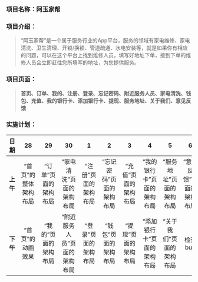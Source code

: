 ### 项目名称：阿玉家帮

### 项目介绍：

>“阿玉家帮”是一个属于服务行业的App平台，服务的领域有家电维修、家电清洗、卫生清理、开锁/换锁、管道疏通、水电安装等，就是如果你有相应的问题，可以在这个平台上找到维修人员，填写好地址下单，接到下单的维修人员会立即赶往您所填写的地址，为您提供服务。

### 项目页面：

>**首页、订单、我的、注册、登录、忘记密码、附近服务人员、家电清洗、钱包、充值、我的银行卡、添加银行卡、提现、服务地址、关于我们、意见反馈**

### 实施计划：

|  日期   | 28  | 29   | 30  |  1   | 2  |  3   | 4  | 5  | 6  | 7  |  8   | 9  |  10   |
|:----:|:----:|:----:|:----:|:----:|:----:|:----:|:----:|:----:|:----:|:----:|:----:|:----:|:----:|
|**上午**|“首页”的整体架构布局|“订单”页面的架构布局|“家电清洗”页面的架构布局|“注册”页面的架构布局|“忘记密码”页面的架构布局|“充值”页面的架构布局|“我的银行卡”页面的架构布局|“服务地址”页面的架构布局|“意见反馈”页面的架构布局|“注册”页面的后台搭建|“登录”页面的后台搭建|“订单”页面的后台搭建|“订单”页面的后台搭建|
|**下午**|“首页”的动画效果|“我的”页面的架构布局|“附近服务人员”页面的架构布局|“登录”页面的架构布局|“钱包”页面的架构布局|“提现”页面的架构布局|“添加银行卡”页面的架构布局|“关于我们”页面的架构布局|检查bug|“注册”页面的后台搭建|“登录”页面的后台搭建|“订单”页面的后台搭建|检查bug|
